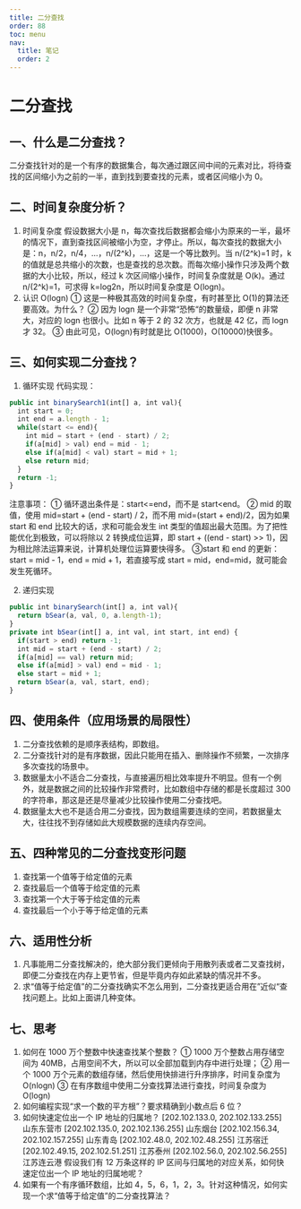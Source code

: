 ```yaml
---
title: 二分查找
order: 88
toc: menu
nav:
  title: 笔记
  order: 2
---
```


# 二分查找

## 一、什么是二分查找？

二分查找针对的是一个有序的数据集合，每次通过跟区间中间的元素对比，将待查找的区间缩小为之前的一半，直到找到要查找的元素，或者区间缩小为 0。

## 二、时间复杂度分析？

1. 时间复杂度
   假设数据大小是 n，每次查找后数据都会缩小为原来的一半，最坏的情况下，直到查找区间被缩小为空，才停止。所以，每次查找的数据大小是：n，n/2，n/4，…，n/(2^k)，…，这是一个等比数列。当 n/(2^k)=1 时，k 的值就是总共缩小的次数，也是查找的总次数。而每次缩小操作只涉及两个数据的大小比较，所以，经过 k 次区间缩小操作，时间复杂度就是 O(k)。通过 n/(2^k)=1，可求得 k=log2n，所以时间复杂度是 O(logn)。
2. 认识 O(logn)
   ① 这是一种极其高效的时间复杂度，有时甚至比 O(1)的算法还要高效。为什么？
   ② 因为 logn 是一个非常“恐怖“的数量级，即便 n 非常大，对应的 logn 也很小。比如 n 等于 2 的 32 次方，也就是 42 亿，而 logn 才 32。
   ③ 由此可见，O(logn)有时就是比 O(1000)，O(10000)快很多。

## 三、如何实现二分查找？

1. 循环实现
   代码实现：

```javascript
public int binarySearch1(int[] a, int val){
  int start = 0;
  int end = a.length - 1;
  while(start <= end){
    int mid = start + (end - start) / 2;
    if(a[mid] > val) end = mid - 1;
    else if(a[mid] < val) start = mid + 1;
    else return mid;
  }
  return -1;
}
```

注意事项：
① 循环退出条件是：start<=end，而不是 start<end。
② mid 的取值，使用 mid=start + (end - start) / 2，而不用 mid=(start + end)/2，因为如果 start 和 end 比较大的话，求和可能会发生 int 类型的值超出最大范围。为了把性能优化到极致，可以将除以 2 转换成位运算，即 start + ((end - start) >> 1)，因为相比除法运算来说，计算机处理位运算要快得多。
③start 和 end 的更新：start = mid - 1，end = mid + 1，若直接写成 start = mid，end=mid，就可能会发生死循环。

2. 递归实现

```javascript
public int binarySearch(int[] a, int val){
  return bSear(a, val, 0, a.length-1);
}
private int bSear(int[] a, int val, int start, int end) {
  if(start > end) return -1;
  int mid = start + (end - start) / 2;
  if(a[mid] == val) return mid;
  else if(a[mid] > val) end = mid - 1;
  else start = mid + 1;
  return bSear(a, val, start, end);
}
```

## 四、使用条件（应用场景的局限性）

1. 二分查找依赖的是顺序表结构，即数组。
2. 二分查找针对的是有序数据，因此只能用在插入、删除操作不频繁，一次排序多次查找的场景中。
3. 数据量太小不适合二分查找，与直接遍历相比效率提升不明显。但有一个例外，就是数据之间的比较操作非常费时，比如数组中存储的都是长度超过 300 的字符串，那这是还是尽量减少比较操作使用二分查找吧。
4. 数据量太大也不是适合用二分查找，因为数组需要连续的空间，若数据量太大，往往找不到存储如此大规模数据的连续内存空间。

## 五、四种常见的二分查找变形问题

1. 查找第一个值等于给定值的元素
2. 查找最后一个值等于给定值的元素
3. 查找第一个大于等于给定值的元素
4. 查找最后一个小于等于给定值的元素

## 六、适用性分析

1. 凡事能用二分查找解决的，绝大部分我们更倾向于用散列表或者二叉查找树，即便二分查找在内存上更节省，但是毕竟内存如此紧缺的情况并不多。
2. 求“值等于给定值”的二分查找确实不怎么用到，二分查找更适合用在”近似“查找问题上。比如上面讲几种变体。

## 七、思考

1. 如何在 1000 万个整数中快速查找某个整数？
   ① 1000 万个整数占用存储空间为 40MB，占用空间不大，所以可以全部加载到内存中进行处理；
   ② 用一个 1000 万个元素的数组存储，然后使用快排进行升序排序，时间复杂度为 O(nlogn)
   ③ 在有序数组中使用二分查找算法进行查找，时间复杂度为 O(logn)
2. 如何编程实现“求一个数的平方根”？要求精确到小数点后 6 位？
3. 如何快速定位出一个 IP 地址的归属地？
   [202.102.133.0, 202.102.133.255] 山东东营市
   [202.102.135.0, 202.102.136.255] 山东烟台
   [202.102.156.34, 202.102.157.255] 山东青岛
   [202.102.48.0, 202.102.48.255] 江苏宿迁
   [202.102.49.15, 202.102.51.251] 江苏泰州
   [202.102.56.0, 202.102.56.255] 江苏连云港
   假设我们有 12 万条这样的 IP 区间与归属地的对应关系，如何快速定位出一个 IP 地址的归属地呢？
4. 如果有一个有序循环数组，比如 4，5，6，1，2，3。针对这种情况，如何实现一个求“值等于给定值”的二分查找算法？
